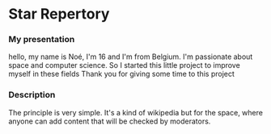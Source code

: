 # Star Repertory

### My presentation

hello, my name is Noé, I'm 16 and I'm from Belgium. I'm passionate about space and computer science. So I started this little project to improve myself in these fields Thank you for giving some time to this project

### Description 

The principle is very simple. It's a kind of wikipedia but for the space, where anyone can add content that will be checked by moderators.